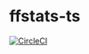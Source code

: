 # ffstats-ts

[![CircleCI](https://circleci.com/gh/jonasah/ffstats-ts/tree/master.svg?style=svg)](https://circleci.com/gh/jonasah/ffstats-ts/tree/master)
